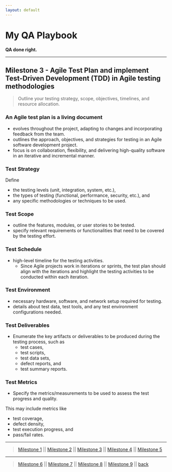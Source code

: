 ```yaml
---
layout: default
---
```

<h1> My QA Playbook</h1>
<b>QA done right.</b>

***

## Milestone 3 - Agile Test Plan and implement Test-Driven Development (TDD) in Agile testing methodologies

> Outline your testing strategy, scope, objectives, timelines, and resource allocation.

### An Agile test plan is a living document 
- evolves throughout the project, adapting to changes and incorporating feedback from the team.
- outlines the approach, objectives, and strategies for testing in an Agile software development project. 
- focus is on collaboration, flexibility, and delivering high-quality software in an iterative and incremental manner.

### Test Strategy 
Define
- the testing levels (unit, integration, system, etc.), 
- the types of testing (functional, performance, security, etc.), and 
- any specific methodologies or techniques to be used.

### Test Scope 
- outline the features, modules, or user stories to be tested. 
- specify relevant requirements or functionalities that need to be covered by the testing effort.

### Test Schedule 
- high-level timeline for the testing activities. 
  - Since Agile projects work in iterations or sprints, the test plan should align with the iterations and highlight the testing activities to be conducted within each iteration.

### Test Environment 
- necessary hardware, software, and network setup required for testing. 
- details about test data, test tools, and any test environment configurations needed.

### Test Deliverables 
- Enumerate the key artifacts or deliverables to be produced during the testing process, such as 
  - test cases, 
  - test scripts, 
  - test data sets, 
  - defect reports, and 
  - test summary reports.

### Test Metrics
- Specify the metrics/measurements to be used to assess the test progress and quality. 

This may include metrics like 
- test coverage, 
- defect density, 
- test execution progress, and 
- pass/fail rates.

***
> [Milestone 1](./01.html) || [Milestone 2](./02.html) || [Milestone 3](./03.html) || [Milestone 4](./04.html) || [Milestone 5](05.html) 

***
> [Milestone 6](06.html) || [Milestone 7](07.html) || [Milestone 8](08.html) || [Milestone 9](09.html) ||  [back](../)

